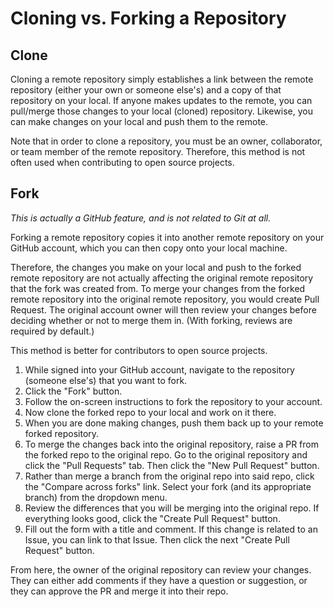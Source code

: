 # Cloning vs. Forking a Repository

## Clone

Cloning a remote repository simply establishes a link between the remote repository (either your own or someone else's) and a copy of that repository on your local.  If anyone makes updates to the remote, you can pull/merge those changes to your local (cloned) repository.  Likewise, you can make changes on your local and push them to the remote.

Note that in order to clone a repository, you must be an owner, collaborator, or team member of the remote repository.  Therefore, this method is not often used when contributing to open source projects.


## Fork

*This is actually a GitHub feature, and is not related to Git at all.*

Forking a remote repository copies it into another remote repository on your GitHub account, which you can then copy onto your local machine.

Therefore, the changes you make on your local and push to the forked remote repository are not actually affecting the original remote repository that the fork was created from.  To merge your changes from the forked remote repository into the original remote repository, you would create Pull Request.  The original account owner will then review your changes before deciding whether or not to merge them in.  (With forking, reviews are required by default.)

This method is better for contributors to open source projects.

1. While signed into your GitHub account, navigate to the repository (someone else's) that you want to fork.
2. Click the "Fork" button.
3. Follow the on-screen instructions to fork the repository to your account.
4. Now clone the forked repo to your local and work on it there.
5. When you are done making changes, push them back up to your remote forked repository.
6. To merge the changes back into the original repository, raise a PR from the forked repo to the original repo.  Go to the original repository and click the "Pull Requests" tab.  Then click the "New Pull Request" button.
7. Rather than merge a branch from the original repo into said repo, click the "Compare across forks" link.  Select your fork (and its appropriate branch) from the dropdown menu.
8. Review the differences that you will be merging into the original repo.  If everything looks good, click the  "Create Pull Request" button.
9. Fill out the form with a title and comment.  If this change is related to an Issue, you can link to that Issue.  Then click the next "Create Pull Request" button.

From here, the owner of the original repository can review your changes.  They can either add comments if they have a question or suggestion, or they can approve the PR and merge it into their repo.